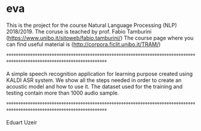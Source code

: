 # eva

This is the project for the course Natural Language Processing (NLP) 2018/2019.
The coruse is teached by prof. Fabio Tamburini (https://www.unibo.it/sitoweb/fabio.tamburini/)
The course page where you can find useful material is (http://corpora.ficlit.unibo.it/TRAM/)

°°°°°°°°°°°°°°°°°°°°°°°°°°°°°°°°°°°°°°°°°°°°°°°°°°°°°°°°°°°°°°°°°°°°°°°°°°°°°°°°°°°°°°°°°°°°°°°°°°°°°°°°°°°°°°°°°°°°°°°°°

A simple speech recognition application for learning purpose created using KALDI ASR system.
We show all the steps needed in order to create an acoustic model and how to use it.
The dataset used for the training and testing contain more than 1000 audio sample.

°°°°°°°°°°°°°°°°°°°°°°°°°°°°°°°°°°°°°°°°°°°°°°°°°°°°°°°°°°°°°°°°°°°°°°°°°°°°°°°°°°°°°°°°°°°°°°°°°°°°°°°°°°°°°°°°°°°°°°°°°

Eduart Uzeir
